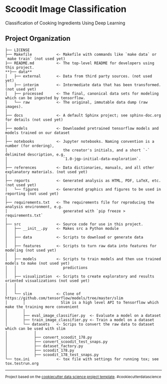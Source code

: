 Scoodit Image Classification
==============================

Classification of Cooking Ingredients Using Deep Learning

Project Organization
------------

    ├── LICENSE
    ├── Makefile           <- Makefile with commands like `make data` or `make train` (not used yet)
    ├── README.md          <- The top-level README for developers using this project.
    **├── data**
    │   ├── external       <- Data from third party sources. (not used yet)
    │   ├── interim        <- Intermediate data that has been transformed. (not used yet)
    │   ├── processed      <- The final, canonical data sets for modeling which can be ingested by tensorflow.
    │   └── raw            <- The original, immutable data dump (raw images).
    │
    ├── docs               <- A default Sphinx project; see sphinx-doc.org for details (not used yet)
    │
    ├── models             <- Downloaded pretrained tensorflow models and models trained on our dataset
    │
    ├── notebooks          <- Jupyter notebooks. Naming convention is a number (for ordering),
    │                         the creator's initials, and a short `-` delimited description, e.g.
    │                         `1.0-jqp-initial-data-exploration`.
    │
    ├── references         <- Data dictionaries, manuals, and all other explanatory materials. (not used yet)
    │
    ├── reports            <- Generated analysis as HTML, PDF, LaTeX, etc. (not used yet)
    │   └── figures        <- Generated graphics and figures to be used in reporting (not used yet)
    │
    ├── requirements.txt   <- The requirements file for reproducing the analysis environment, e.g.
    │                         generated with `pip freeze > requirements.txt`
    │
    ├── src                <- Source code for use in this project.
    │   ├── __init__.py    <- Makes src a Python module
    │   │
    │   ├── data           <- Scripts to download or generate data
    │   │   
    │   ├── features       <- Scripts to turn raw data into features for modeling (not used yet)
    │   │
    │   ├── models         <- Scripts to train models and then use trained models to make (not used yet)
    │   │                     predictions
    │   │
    │   ├── visualization  <- Scripts to create exploratory and results oriented visualizations (not used yet)
    │   │  
    │   │    
    │   └── slim           <- Clone of https://github.com/tensorflow/models/tree/master/slim
    │       │                Slim is a high level API to Tensorflow which make the training more convenient
    │       │
    │       ├── eval_image_classifier.py  <- Evaluate a model on a dataset           
    │       ├── train_image_classifier.py <- Train a model on a dataset
    │       └── datasets   <- Scrips to convert the raw data to dataset which can be used with slim 
    │            │
    │            ├── convert_scoodit_178.py
    │            ├── convert_scoodit_test_snaps.py
    │            ├── dataset_factory.py
    │            ├── scoodit_178.py
    │            ├── scoodit_178_test_snaps.py
    └── tox.ini            <- tox file with settings for running tox; see tox.testrun.org


--------

<p><small>Project based on the <a target="_blank" href="https://drivendata.github.io/cookiecutter-data-science/">cookiecutter data science project template</a>. #cookiecutterdatascience</small></p>
